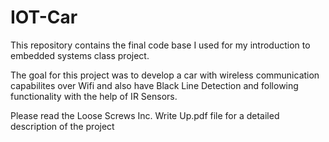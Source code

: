 # IOT-Car
This repository contains the final code base I used for my introduction to embedded systems class project.

The goal for this project was to develop a car with wireless communication capabilites over Wifi and also have Black Line Detection and following functionality with the help of IR Sensors.

Please read the Loose Screws Inc. Write Up.pdf file for a detailed description of the project
